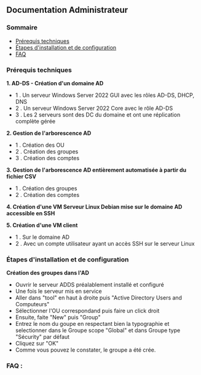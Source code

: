## Documentation Administrateur

### Sommaire
- [Prérequis techniques]()
- [Étapes d'installation et de configuration]()
- [FAQ]()

### Prérequis techniques

**1. AD-DS - Création d'un domaine AD**
	
- 1 . Un serveur Windows Server 2022 GUI avec les rôles AD-DS, DHCP, DNS
- 2 . Un serveur Windows Server 2022 Core avec le rôle AD-DS
- 3 . Les 2 serveurs sont des DC du domaine et ont une réplication complète gérée

**2. Gestion de l'arborescence AD**
	
- 1 . Création des OU
- 2 . Création des groupes
- 3 . Création des comptes

**3. Gestion de l'arborescence AD  entièrement automatisée à partir du fichier CSV**
	
- 1 . Création des groupes
- 2 . Création des comptes

**4. Création d'une VM Serveur Linux Debian mise sur le domaine AD accessible en SSH**

**5. Création d'une VM client**

- 1 . Sur le domaine AD
- 2 . Avec un compte utilisateur ayant un accès SSH sur le serveur Linux  

### Étapes d'installation et de configuration

**Création des groupes dans l'AD**

- Ouvrir le serveur ADDS préalablement installé et configuré
- Une fois le serveur mis en service 
- Aller dans "tool" en haut à droite puis "Active Directory Users and Computeurs"  
- Sélectionner l'OU correspondand puis faire un click droit  
- Ensuite, faite "New" puis "Group"  
- Entrez le nom du goupe en respectant bien la typographie et selectionner dans le Groupe scope "Global" et dans Groupe type "Sécurity" par défaut
- Cliquez sur "OK"
- Comme vous pouvez le constater, le groupe a été crée.



### FAQ :
